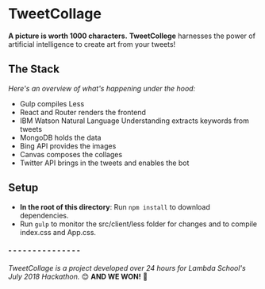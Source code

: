 # TweetCollage
**A picture is worth 1000 characters.**
**TweetCollege** harnesses the power of artificial intelligence to create art from your tweets!

## The Stack
*Here's an overview of what's happening under the hood:*
* Gulp compiles Less
* React and Router renders the frontend
* IBM Watson Natural Language Understanding extracts keywords from tweets
* MongoDB holds the data
* Bing API provides the images
* Canvas composes the collages
* Twitter API brings in the tweets and enables the bot

## Setup
* **In the root of this directory**: Run `npm install` to download dependencies.
* Run `gulp` to monitor the src/client/less folder for changes and to compile index.css and App.css.


#### - - - - - - - - - - - - - - -
*TweetCollage is a project developed over 24 hours for Lambda School's July 2018 Hackathon.* 😊 **AND WE WON!** 🥇